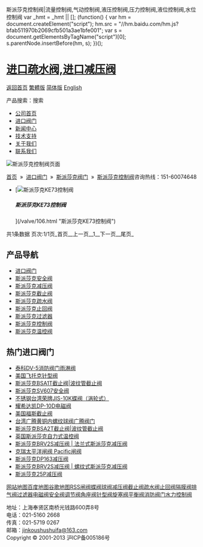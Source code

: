  斯派莎克控制阀|流量控制阀,气动控制阀,液压控制阀,压力控制阀,液位控制阀,水位控制阀     var \_hmt = \_hmt || \[\]; (function() { var hm = document.createElement("script"); hm.src = "//hm.baidu.com/hm.js?bfab511970b2069cfb501a3ae1bfe001"; var s = document.getElementsByTagName("script")\[0\]; s.parentNode.insertBefore(hm, s); })();

# [进口疏水阀,进口减压阀](/)

[返回首页](/ "home") [繁體版](/tw.html "切換到繁體中文版") [简体版](/ "切换到简体中文版") [English](/en.html "Switch to English Version")

产品搜索：搜索

-   [公司首页](/ "公司首页")
-   [进口阀门](/valves/2.html "进口阀门")
-   [新闻中心](/valves/110.html "新闻中心")
-   [技术支持](/valves/111.html "技术支持")
-   [关于我们](/about.html "新闻中心")
-   [联系我们](/contact.html "技术支持")

![斯派莎克控制阀页面](/skin/web/img/header_pd.jpg)

[首页](/)  »  [进口阀门](/valves/2.html)  »  [斯派莎克阀门](/valves/34.html)  »  [斯派莎克控制阀](/valves/119.html)咨询热线：151-60074648

-   [![斯派莎克KE73控制阀](/pic/uploadimg/2014-3/20143252158597067.jpg)
    
    ##### 斯派莎克KE73控制阀
    
    
    
    ](/valve/106.html "斯派莎克KE73控制阀")

共1条数据 页次:1/1页_首页__上一页__1__下一页__尾页_

## 产品导航

-   [进口阀门](/valves/2.html "进口阀门")
-   [斯派莎克安全阀](/valves/113.html)
-   [斯派莎克减压阀](/valves/112.html)
-   [斯派莎克截止阀](/valves/114.html)
-   [斯派莎克疏水阀](/valves/116.html)
-   [斯派莎克止回阀](/valves/117.html)
-   [斯派莎克过滤器](/valves/118.html)
-   [斯派莎克控制阀](/valves/119.html)
-   [斯派莎克温控阀](/valves/115.html)

## 热门进口阀门

-   [泰科DV-5消防阀门雨淋阀](/valve/54.html "泰科DV-5消防阀门雨淋阀")
-   [美国飞托克针型阀](/valve/70.html "美国飞托克针型阀")
-   [斯派莎克BSA1T截止阀|波纹管截止阀](/valve/86.html "斯派莎克BSA1T截止阀|波纹管截止阀")
-   [斯派莎克SV607安全阀](/valve/47.html "斯派莎克SV607安全阀")
-   [不锈钢台湾荣牌JIS-10K蝶阀（涡轮式）](/valve/55.html "不锈钢台湾荣牌JIS-10K蝶阀（涡轮式）")
-   [耀希达凯DP-10D电磁阀](/valve/71.html "耀希达凯DP-10D电磁阀")
-   [美国福斯截止阀](/valve/72.html "美国福斯截止阀")
-   [台湾广腾黄铜内螺纹球阀广腾阀门](/valve/48.html "台湾广腾黄铜内螺纹球阀广腾阀门")
-   [斯派莎克BSA2T截止阀|波纹管截止阀](/valve/97.html "斯派莎克BSA2T截止阀|波纹管截止阀")
-   [英国斯派莎克自力式温控阀](/valve/73.html "英国斯派莎克自力式温控阀")
-   [斯派莎克BRV2S减压阀 | 法兰式斯派莎克减压阀](/valve/89.html "斯派莎克BRV2S减压阀 | 法兰式斯派莎克减压阀")
-   [克瑞太平洋闸阀 Pacific闸阀](/valve/25.html "克瑞太平洋闸阀 Pacific闸阀")
-   [斯派莎克DP163减压阀](/valve/74.html "斯派莎克DP163减压阀")
-   [斯派莎克BRV2S减压阀 | 螺纹式斯派莎克减压阀](/valve/90.html "斯派莎克BRV2S减压阀 | 螺纹式斯派莎克减压阀")
-   [斯派莎克25P减压阀](/valve/102.html "斯派莎克25P减压阀")

[网站地图](/sitemap.html "网站地图")[百度地图](/baidu.xml)[谷歌地图](/google.xml)[RSS](/rss.xml)[闸阀](/valves/27.html)[蝶阀](/valves/30.html)[球阀](/valves/43.html)[减压阀](/valves/44.html)[截止阀](/valves/45.html)[疏水阀](/valves/46.html)[止回阀](/valves/47.html)[隔膜阀](/valves/48.html)[排气阀](/valves/49.html)[过滤器](/valves/50.html)[电磁阀](/valves/51.html)[安全阀](/valves/52.html)[调节阀](/valves/53.html)[角座阀](/valves/54.html)[针型阀](/valves/55.html)[旋塞阀](/valves/56.html)[平衡阀](/valves/57.html)[消防阀门](/valves/58.html)[水力控制阀](/valves/59.html)

地址：上海奉贤区南桥光钱路600弄8号  
电话：021-5160 2668  
传真：021-5719 0267  
邮箱：jinkoushushuifa@163.com  
Copyright © 2001-2013 沪ICP备005186号